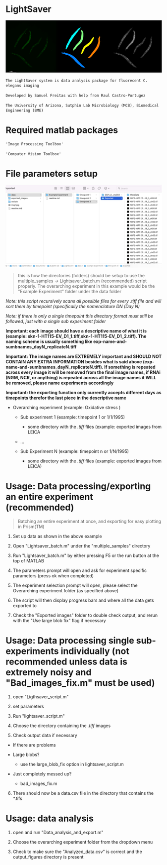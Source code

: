 # LightSaver



![LightSaver](img1.jpg)


```
The LightSaver system is data analysis package for fluorecent C. elegans imaging 

Developed by Samuel Freitas with help from Raul Castro-Portugez

The University of Arizona, Sutphin Lab Microbiology (MCB), Biomedical Engineering (BME)
```

# Required matlab packages

  ```
  'Image Processing Toolbox' 
  
  'Computer Vision Toolbox'
  ```


# File parameters setup

![Filesetup](img2.jpg)

>this is how the directories (folders) should be setup to use the multiple_samples -> Lightsaver_batch.m (recommended) script properly. The overarching experiment in this example would be the "Example Experiment" folder under the data folder

*Note: this script recursively scans all possible files for every .tiff file and will sort them by timepoint (specifically the nomenclature DN (Day N)*

*Note: if there is only a single timepoint this directory format must still be followed, just with a single sub experiment folder*

**Important: each image should have a descriptive name of what it is (example: skn-1-HT115-EV_D1_1.tiff,skn-1-HT115-EV_D1_2.tiff). The naming scheme is usually something like exp-name-and-sumbnames_dayN_replicateN.tiff**

**Important: The image names are EXTREMELY important and SHOULD NOT CONTAIN ANY EXTRA INFORMATION besides what is said above (exp-name-and-sumbnames_dayN_replicateN.tiff). If something is repeated across every image it will be removed from the final image names, if RNAi (NGM, NCR, or anything) is repeated across all the image names it WILL be removed, please name experiments accordingly**

**Important: the exporting function only currently accepts different days as timepoints therefor the last piece in the descriptive name**

  - Overarching experiment (example: Oxidative stress )
  
    - Sub experiment 1 (example: timepoint 1 or 1/1/1995)
    
      - some directory with the *.tiff* files (example: exported images from LEICA 
      
    - ...
   
    - Sub Experiment N (example: timepoint n or 1/N/1995) 
      
      - some directory with the *.tiff* files (example: exported images from LEICA)
      

# Usage: Data processing/exporting an entire experiment (recommended)
> Batching an entire experiment at once, and exporting for easy plotting in Prism(TM) 

1.  Set up data as shown in the above example

2.  Open "Lightsaver_batch.m" under the "multiple_samples" directory

3.  Run "Lightsaver_batch.m" by either pressing F5 or the run button at the top of MATLAB

4.  The parameters prompt will open and ask for experiment specific parameters (press ok when completed)

5.  The experiment selection prompt will open, please select the Overarching experiment folder (as specified above)

6.  The script will then display progress bars and where all the data gets exported to

7.  Check the "Exported images" folder to double check output, and rerun with the "Use large blob fix" flag if necessary

# Usage: Data processing single sub-experiments individually (not recommended unless data is extremely noisy and "Bad_images_fix.m" must be used)

1.  open "Ligthsaver_script.m"

2.  set parameters

3.  Run "lightsaver_script.m"

4.  Choose the directory containing the *.tiff* images

5.  Check output data if necessary

  - If there are problems

  - Large blobs?
    - use the large_blob_fix option in lightsaver_script.m

  - Just completely messed up?
    - bad_images_fix.m

6.  There should now be a data.csv file in the directory that contains the *.tifs 

# Usage: data analysis

1.  open and run "Data_analysis_and_export.m"

2.  Choose the overarching experiment folder from the dropdown menu

3.  Check to make sure the "Analyzed_data.csv" is correct and the output_figures directory is present


